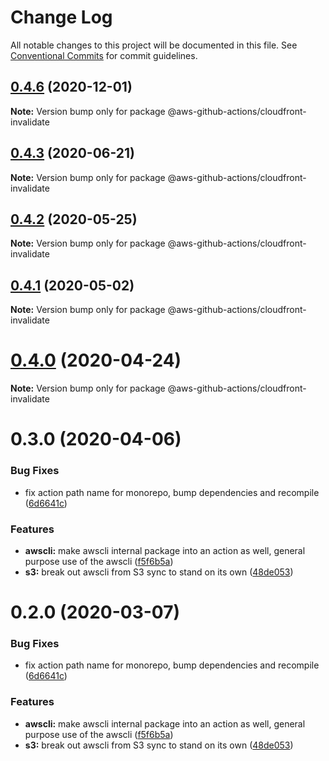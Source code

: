 # Change Log

All notable changes to this project will be documented in this file.
See [Conventional Commits](https://conventionalcommits.org) for commit guidelines.

## [0.4.6](https://github.com/rbs-path/aws-github-actions/compare/v0.4.5...v0.4.6) (2020-12-01)

**Note:** Version bump only for package @aws-github-actions/cloudfront-invalidate





## [0.4.3](https://github.com/clowdhaus/aws-github-actions/compare/v0.4.2...v0.4.3) (2020-06-21)

**Note:** Version bump only for package @aws-github-actions/cloudfront-invalidate





## [0.4.2](https://github.com/clowdhaus/aws-github-actions/compare/v0.4.1...v0.4.2) (2020-05-25)

**Note:** Version bump only for package @aws-github-actions/cloudfront-invalidate





## [0.4.1](https://github.com/clowdhaus/aws-github-actions/compare/v0.4.0...v0.4.1) (2020-05-02)

**Note:** Version bump only for package @aws-github-actions/cloudfront-invalidate





# [0.4.0](https://github.com/clowdhaus/aws-github-actions/compare/v0.3.0...v0.4.0) (2020-04-24)

**Note:** Version bump only for package @aws-github-actions/cloudfront-invalidate





# 0.3.0 (2020-04-06)


### Bug Fixes

* fix action path name for monorepo, bump dependencies and recompile ([6d6641c](https://github.com/clowdhaus/aws-github-actions/commit/6d6641ccba42395326c28a2f884ac4d06a375384))


### Features

* **awscli:** make awscli internal package into an action as well, general purpose use of the awscli ([f5f6b5a](https://github.com/clowdhaus/aws-github-actions/commit/f5f6b5abef7e73e852221ad86ba23cec0305214d))
* **s3:** break out awscli from S3 sync to stand on its own ([48de053](https://github.com/clowdhaus/aws-github-actions/commit/48de0535480795e9a45af0f4b64ad7ed68c1c46a))





# 0.2.0 (2020-03-07)


### Bug Fixes

* fix action path name for monorepo, bump dependencies and recompile ([6d6641c](https://github.com/clowdhaus/aws-github-actions/commit/6d6641ccba42395326c28a2f884ac4d06a375384))


### Features

* **awscli:** make awscli internal package into an action as well, general purpose use of the awscli ([f5f6b5a](https://github.com/clowdhaus/aws-github-actions/commit/f5f6b5abef7e73e852221ad86ba23cec0305214d))
* **s3:** break out awscli from S3 sync to stand on its own ([48de053](https://github.com/clowdhaus/aws-github-actions/commit/48de0535480795e9a45af0f4b64ad7ed68c1c46a))
